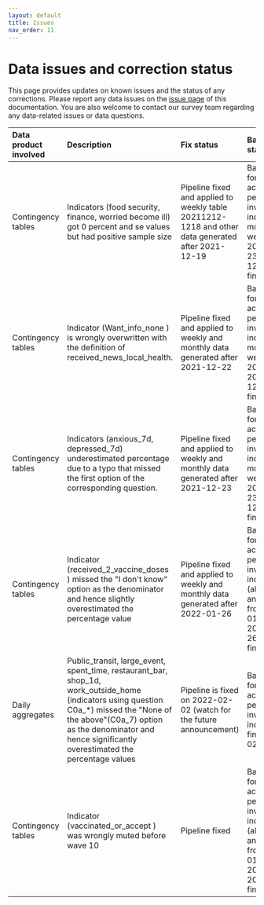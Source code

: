 ```yaml
---
layout: default
title: Issues
nav_order: 11
---
```


# Data issues and correction status

This page provides updates on known issues and the status of any corrections. Please report any data issues on the [issue page](https://github.com/gisumd/COVID-19-API-Documentation/issues) of this documentation. You are also welcome to contact our survey team regarding any data-related issues or data questions.

| Data product involved             | Description          |Fix status           |Backfill status |Last Update |
|:-------------------|:---------------------|:---------------------|:---------------------|:---------------------
| Contingency tables            | Indicators (food security, finance, worried become ill) got 0 percent and se values but had positive sample size        | Pipeline fixed and applied to weekly table 20211212-1218 and other data generated after 2021-12-19 | Backfilling for the active period of the involved indicators(all months and weeks from 2020-04-23 to 2021-12-19) is finished           |2022-02-09|
| Contingency tables            | Indicator (Want_info_none ) is wrongly overwritten with the definition of received_news_local_health. | Pipeline fixed and applied to weekly and monthly data generated after 2021-12-22 | Backfilling for the active period of the involved indicators(all months and weeks from 2021-05-20 to 2021-12-22) is finished           |2022-02-09|
| Contingency tables            | Indicators (anxious_7d, depressed_7d) underestimated percentage due to a typo that missed the first option of the corresponding question.        | Pipeline fixed and applied to weekly and monthly data generated after 2021-12-23 | Backfilling for the active period of the involved indicators(all months and weeks from 2020-04-23 to 2021-12-23) is finished           |2022-02-09|
| Contingency tables            | Indicator (received_2_vaccine_doses ) missed the "I don't know" option as the denominator and hence slightly overestimated the percentage value        | Pipeline fixed and applied to weekly and monthly data generated after 2022-01-26 | Backfilling for the active period of the involved indicators (all months and weeks from 2021-01-06 to 2022-01-26) is finished           |2022-02-09|
| Daily aggregates            | Public_transit, large_event, spent_time, restaurant_bar, shop_1d, work_outside_home (indicators using question C0a_*) missed the "None of the above"(C0a_7) option as the denominator and hence significantly overestimated the percentage values       | Pipeline is fixed on 2022-02-02 (watch for the future announcement) | Backfilling for the active period of the involved indicators is finished on 02/21         |2022-02-21|
| Contingency tables            | Indicator (vaccinated_or_accept ) was wrongly muted before wave 10      | Pipeline fixed | Backfilling for the active period of the involved indicators (all months and weeks from 2021-01-06 to 2021-03-20) is finished           |2022-02-09|